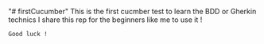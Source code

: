"# firstCucumber" 
    This is the first cucmber test to learn the BDD or Gherkin technics
    I share this rep for the beginners like me to use it !

    Good luck !
